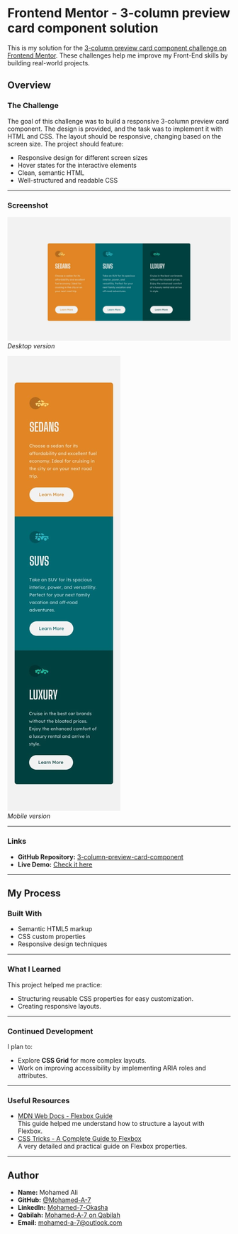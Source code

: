 # Frontend Mentor - 3-column preview card component solution

This is my solution for the [3-column preview card component challenge on Frontend Mentor](https://www.frontendmentor.io/challenges/3column-preview-card-component-pH92eAR2-). These challenges help me improve my Front-End skills by building real-world projects.

## Overview

### The Challenge

The goal of this challenge was to build a responsive 3-column preview card component. The design is provided, and the task was to implement it with HTML and CSS. The layout should be responsive, changing based on the screen size. The project should feature:

- Responsive design for different screen sizes
- Hover states for the interactive elements
- Clean, semantic HTML
- Well-structured and readable CSS

---

### Screenshot

![Desktop Preview](./images/desktop-design.jpg)  
_Desktop version_

![Mobile Preview](./images/mobile-design.jpg)  
_Mobile version_

---

### Links

- **GitHub Repository:** [3-column-preview-card-component](https://github.com/Mohamed-A-7/column-preview-card)
- **Live Demo:** [Check it here](https://mohamed-a-7.github.io/column-preview-card/)

---

## My Process

### Built With

- Semantic HTML5 markup
- CSS custom properties
- Responsive design techniques

---

### What I Learned

This project helped me practice:

- Structuring reusable CSS properties for easy customization.
- Creating responsive layouts.

---

### Continued Development

I plan to:

- Explore **CSS Grid** for more complex layouts.
- Work on improving accessibility by implementing ARIA roles and attributes.

---

### Useful Resources

- [MDN Web Docs - Flexbox Guide](https://developer.mozilla.org/en-US/docs/Learn/CSS/CSS_layout/Flexbox)  
  This guide helped me understand how to structure a layout with Flexbox.
- [CSS Tricks - A Complete Guide to Flexbox](https://css-tricks.com/snippets/css/a-guide-to-flexbox/)  
  A very detailed and practical guide on Flexbox properties.

---

## Author

- **Name:** Mohamed Ali
- **GitHub:** [@Mohamed-A-7](https://github.com/Mohamed-A-7)
- **LinkedIn:** [Mohamed-7-Okasha](https://www.linkedin.com/in/mohamed-7-okasha/)
- **Qabilah:** [Mohamed-A-7 on Qabilah](https://qabilah.com/profile/mohamed-a-7)
- **Email:** mohamed-a-7@outlook.com
